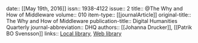 date:: [[May 19th, 2016]]
issn:: 1938-4122
issue:: 2
title:: @The Why and How of Middleware
volume:: 010
item-type:: [[journalArticle]]
original-title:: The Why and How of Middleware
publication-title:: Digital Humanities Quarterly
journal-abbreviation:: DHQ
authors:: [[Johanna Drucker]], [[Patrik BO Svensson]]
links:: [Local library](zotero://select/groups/2386895/items/DSQCB629), [Web library](https://www.zotero.org/groups/2386895/items/DSQCB629)
